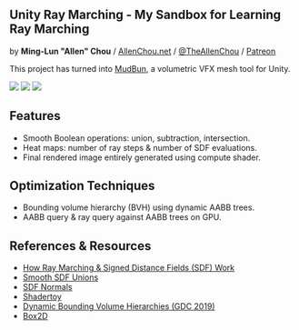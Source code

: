 ## Unity Ray Marching - My Sandbox for Learning Ray Marching
by **Ming-Lun "Allen" Chou** / [AllenChou.net](http://AllenChou.net) / [@TheAllenChou](http://twitter.com/TheAllenChou) / [Patreon](https://www.patreon.com/TheAllenChou)

This project has turned into [MudBun](http://longbunnylabs.com/mudbun/), a volumetric VFX mesh tool for Unity.

![](/img/smooth-sphere-union.gif) ![](/img/interactive-game-objects.gif) ![](/img/heat-maps.gif)

## Features
  * Smooth Boolean operations: union, subtraction, intersection.
  * Heat maps: number of ray steps & number of SDF evaluations.
  * Final rendered image entirely generated using compute shader.

## Optimization Techniques
  * Bounding volume hierarchy (BVH) using dynamic AABB trees.
  * AABB query & ray query against AABB trees on GPU.

## References & Resources
  * [How Ray Marching & Signed Distance Fields (SDF) Work](http://www.michaelwalczyk.com/blog/2017/5/25/ray-marching)
  * [Smooth SDF Unions](http://www.iquilezles.org/www/articles/smin/smin.htm)
  * [SDF Normals](http://www.iquilezles.org/www/articles/normalsSDF/normalsSDF.htm)
  * [Shadertoy](http://shadertoy.com)
  * [Dynamic Bounding Volume Hierarchies (GDC 2019)](https://box2d.org/files/ErinCatto_DynamicBVH_GDC2019.pdf)
  * [Box2D](https://github.com/erincatto/box2d)
